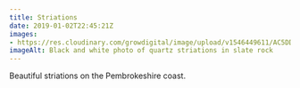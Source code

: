 ```yaml
---
title: Striations
date: 2019-01-02T22:45:21Z
images: 
- https://res.cloudinary.com/growdigital/image/upload/v1546449611/AC5DDEE6-DC0F-444F-BF27-22A2B1E9D9CE.jpg
imageAlt: Black and white photo of quartz striations in slate rock
---
```


Beautiful striations on the Pembrokeshire coast.
